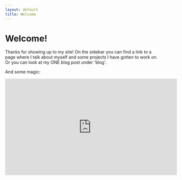 ```yaml
---
layout: default 
title: Welcome
---
```


# Welcome!

Thanks for showing up to my site! On the sidebar you can find a link to a page where I talk about myself and some projects I have gotten to work on. Or you can look at my ONE blog post under 'blog'.

And some magic:

<iframe width="560" height="315" src="https://www.youtube.com/embed/OQSNhk5ICTI" frameborder="0" allowfullscreen></iframe>
